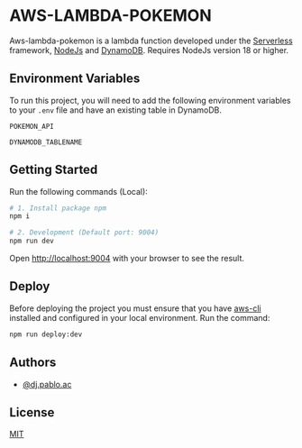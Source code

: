 # AWS-LAMBDA-POKEMON
Aws-lambda-pokemon is a lambda function developed under the [Serverless](https://www.serverless.com/framework/docs) framework, [NodeJs](https://nodejs.org/en) and [DynamoDB](https://aws.amazon.com/es/pm/dynamodb). Requires NodeJs version 18 or higher.

## Environment Variables

To run this project, you will need to add the following environment variables to your `.env` file and have an existing table in DynamoDB.

`POKEMON_API`

`DYNAMODB_TABLENAME`

## Getting Started

Run the following commands (Local):

```bash
# 1. Install package npm
npm i

# 2. Development (Default port: 9004)
npm run dev
```

Open [http://localhost:9004](http://localhost:9004) with your browser to see the result.

## Deploy

Before deploying the project you must ensure that you have [aws-cli](https://docs.aws.amazon.com/cli/latest/userguide/getting-started-install.html) installed and configured in your local environment. Run the command:

```bash
npm run deploy:dev
```

## Authors

- [@dj.pablo.ac](https://gitlab.com/dj.pablo.ac)

## License

[MIT](https://choosealicense.com/licenses/mit/)
